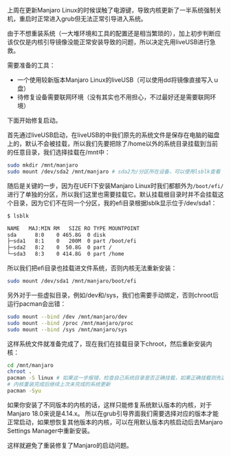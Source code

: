 上周在更新Manjaro Linux的时候误触了电源键，导致内核更新了一半系统强制关机，重启时正常进入grub但无法正常引导进入系统。

由于不想重装系统（一大堆环境和工具的配置还是相当繁琐的），加上初步判断应该仅仅是内核引导镜像没能正常安装导致的问题，所以决定先用liveUSB进行急救。

需要准备的工具：
- 一个使用较新版本Manjaro Linux的liveUSB（可以使用dd将镜像直接写入ｕ盘）
- 待修复设备需要联网环境（没有其实也不用担心，不过最好还是需要联网环境）

下面开始修复启动。

首先通过liveUSB启动，在liveUSB的中我们原先的系统文件是保存在电脑的磁盘上的，默认不会被挂载，所以我们先要把除了/home以外的系统目录挂载到当前的任意目录，我们选择挂载在/mnt中：
```bash
sudo mkdir /mnt/manjaro
sudo mount /dev/sda2 /mnt/manjaro # sda2为/分区所在设备，可以使用lsblk查看
```
随后是关键的一步，因为在UEFI下安装Manjaro Linux时我们都额外为`/boot/efi/`进行了单独的分区，所以我们这里也需要挂载它。默认挂载根目录时并不会挂载这个目录，因为它们不在同一个分区，我的efi目录根据lsblk显示位于/dev/sda1：
```bash
$ lsblk

NAME   MAJ:MIN RM   SIZE RO TYPE MOUNTPOINT
sda      8:0    0 465.8G  0 disk
├─sda1   8:1    0   200M  0 part /boot/efi
├─sda2   8:2    0  50.8G  0 part /
└─sda3   8:3    0 414.8G  0 part /home
```
所以我们把efi目录也挂载进文件系统，否则内核无法重新安装：
```bash
sudo mount /dev/sda1 /mnt/manjaro/boot/efi
```
另外对于一些虚拟目录，例如/dev和/sys，我们也需要手动绑定，否则chroot后运行pacman会出错：
```bash
sudo mount --bind /dev /mnt/manjaro/dev
sudo mount --bind /proc /mnt/manjaro/proc
sudo mount --bind /sys /mnt/manjaro/sys
```
这样系统文件就准备完成了，现在我们在挂载目录下chroot，然后重新安装内核：
```bash
cd /mnt/manjaro
chroot .
pacman -S linux # 如果这一步报错，检查自己系统目录是否正确挂载，如果正确挂载则先运行pacman -S archlinux-keyring
# 内核重装完成后继续上次未完成的系统更新
pacman -Syu
```
如果你安装了不同版本的内核的话，这样只能修复系统默认版本的内核，对于Manjaro 18.0来说是4.14.x。
所以在grub引导界面我们需要选择对应的版本才能正常启动，如果想恢复其他版本的内核，可以在用默认版本内核启动后去Manjaro Settings Manager中重新安装。

这样就避免了重装修复了Manjaro的启动问题。
